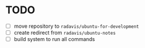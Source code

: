 # TODO

* [ ] move repository to `radavis/ubuntu-for-development`
* [ ] create redirect from `radavis/ubuntu-notes`
* [ ] build system to run all commands
